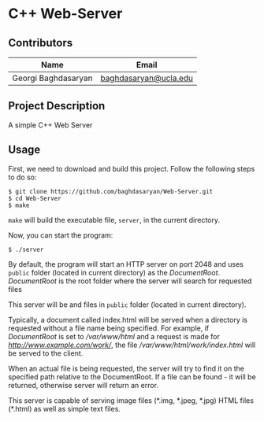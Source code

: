C++ Web-Server
==============

Contributors
------------
| Name                | Email                 |
| ----                | -----                 |
| Georgi Baghdasaryan | baghdasaryan@ucla.edu |


Project Description
-------------------

A simple C++ Web Server

Usage
-----
First, we need to download and build this project. Follow the following steps
to do so:

```shell
$ git clone https://github.com/baghdasaryan/Web-Server.git
$ cd Web-Server
$ make
```

`make` will build the executable file, `server`, in the current directory.

Now, you can start the program:
```shell
$ ./server
```

By default, the program will start an HTTP server on port 2048 and uses
`public` folder (located in current directory) as the *DocumentRoot*.
*DocumentRoot* is the root folder where the server will search for requested files

This server will be  and files in `public` folder (located in current directory).

Typically, a document called index.html will be served when a directory is
requested without a file name being specified. For example, if *DocumentRoot*
is set to */var/www/html* and a request is made for *http://www.example.com/work/*,
the file */var/www/html/work/index.html* will be served to the client.

When an actual file is being requested, the server will try to find it on the
specified path relative to the DocumentRoot. If a file can be found - it will be
returned, otherwise server will return an error.

This server is capable of serving image files (\*.img, \*.jpeg, \*.jpg) HTML files (\*.html) as well as simple text files.

